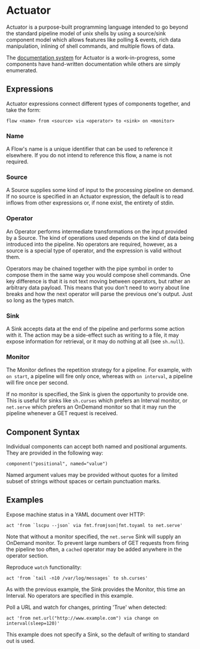 # Actuator

Actuator is a purpose-built programming language intended to go beyond the standard pipeline model of unix shells by using a source/sink component model which allows features like polling & events, rich data manipulation, inlining of shell commands, and multiple flows of data.

The [documentation system](https://nathanielsherry.github.io/actuator) for Actuator is a work-in-progress, some components have hand-written documentation while others are simply enumerated.

## Expressions

Actuator expressions connect different types of components together, and take the form:

    flow <name> from <source> via <operator> to <sink> on <monitor>

### Name
A Flow's name is a unique identifier that can be used to reference it elsewhere. If you do not intend to reference this flow, a name is not required.

### Source
A Source supplies some kind of input to the processing pipeline on demand. If no source is specified in an Actuator expression, the default is to read inflows from other expressions or, if none exist, the entirety of stdin.

### Operator
An Operator performs intermediate transformations on the input provided by a Source. The kind of operations used depends on the kind of data being introduced into the pipeline. No operators are required, however, as a source is a special type of operator, and the expression is valid without them.

Operators may be chained together with the pipe symbol in order to compose them in the same way you would compose shell commands. One key difference is that it is not text moving between operators, but rather an arbitrary data payload. This means that you don't need to worry about line breaks and how the next operator will parse the previous one's output. Just so long as the types match.

### Sink
A Sink accepts data at the end of the pipeline and performs some action with it. The action may be a side-effect such as writing to a file, it may expose information for retrieval, or it may do nothing at all (see `sh.null`).

### Monitor
The Monitor defines the repetition strategy for a pipeline. For example, with `on start`, a pipeline will fire only once, whereas with `on interval`, a pipeline will fire once per second. 

If no monitor is specified, the Sink is given the opportunity to provide one. This is useful for sinks like `sh.curses` which prefers an Interval monitor, or `net.serve` which prefers an OnDemand monitor so that it may run the pipeline whenever a GET request is received.

## Component Syntax

Individual components can accept both named and positional arguments. They are provided in the following way:

    component("positional", named="value")
    
Named argument values may be provided without quotes for a limited subset of strings without spaces or certain punctuation marks. 

## Examples

Expose machine status in a YAML document over HTTP:

    act 'from `lscpu --json` via fmt.fromjson|fmt.toyaml to net.serve'

Note that without a monitor specified, the `net.serve` Sink will supply an OnDemand monitor. To prevent large numbers of GET requests from firing the pipeline too often, a `cached` operator may be added anywhere in the operator section.

Reproduce `watch` functionality:

    act 'from `tail -n10 /var/log/messages` to sh.curses'

As with the previous example, the Sink provides the Monitor, this time an Interval. No operators are specified in this example.

Poll a URL and watch for changes, printing 'True' when detected:

    act 'from net.url("http://www.example.com") via change on interval(sleep=120)'
    
This example does not specify a Sink, so the default of writing to standard out is used.
    
